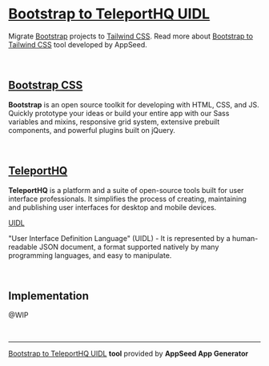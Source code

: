 # [Bootstrap to TeleportHQ UIDL](https://blog.appseed.us/developer-tools-convert-bootstrap-to-teleporthq-uidl/)

Migrate <a href="https://getbootstrap.com/">Bootstrap</a> projects to <a href="https://tailwindcss.com/">Tailwind CSS</a>. 
Read more about <a href="https://appseed.us/developer-tools/bootstrap-to-tailwind-css">Bootstrap to Tailwind CSS</a> tool developed by AppSeed.

<br />

## [Bootstrap CSS](https://getbootstrap.com/)

**Bootstrap** is an open source toolkit for developing with HTML, CSS, and JS. Quickly prototype your ideas or build your entire app with our Sass variables and mixins, responsive grid system, extensive prebuilt components, and powerful plugins built on jQuery.

<br />

## [TeleportHQ](https://teleporthq.io/)

**TeleportHQ** is a platform and a suite of open-source tools built for user interface professionals. It simplifies the process of creating, maintaining and publishing user interfaces for desktop and mobile devices.

[UIDL](https://docs.teleporthq.io/#uidl)

"User Interface Definition Language" (UIDL) - It is represented by a human-readable JSON document, a format supported natively by many programming languages, and easy to manipulate.

<br />

## Implementation
@WIP

<br />

---
[Bootstrap to TeleportHQ UIDL](https://blog.appseed.us/developer-tools-convert-bootstrap-to-teleporthq-uidl/) **tool** provided by **AppSeed App Generator**

